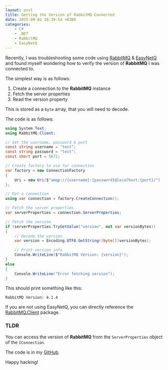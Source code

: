 ```yaml
---
layout: post
title: Getting the Version of RabbitMQ Connected
date: 2025-09-02 16:39:54 +0300
categories:
    - C#
    - .NET
    - RabbitMQ
    - EasyNetQ
---
```

Recently, I was troubleshooting some code using [RabbitMQ](https://www.rabbitmq.com/) & [EasyNetQ](https://easynetq.com/) and found myself wondering how to verify the version of **RabbitMQ** I was connected to.

The simplest way is as follows:

1. Create a connection to the **RabbitMQ** instance
2. Fetch the server properties
3. Read the version property

This is stored as a `byte` array, that you will need to decode.

The code is as follows:

```c#
using System.Text;
using RabbitMQ.Client;

// Set the username, password & port
const string username = "test";
const string password = "test";
const short port = 5672;

// Create factory to use for connection
var factory = new ConnectionFactory
{
    Uri = new Uri($"amqp://{username}:{password}@localhost:{port}/")
};

// Get a connection
using var connection = factory.CreateConnection();

// Fetch the server properties
var serverProperties = connection.ServerProperties;

// Fetch the version
if (serverProperties.TryGetValue("version", out var versionBytes))
{
    // Decode the version
    var version = Encoding.UTF8.GetString((byte[])versionBytes);

    // Print version info
    Console.WriteLine($"RabbitMQ Version: {version}");
}
else
{
    Console.WriteLine("Error fetching version");
}
```

This should print something like this:

```plaintext
RabbitMQ Version: 4.1.4
```

If you are not using EasyNetQ, you can directly reference the [RabbitMQ.Client](https://www.rabbitmq.com/client-libraries/dotnet) package.

### TLDR

You can access the version of **RabbitMQ** from the `ServerProperties` object of the `IConnection`.

The code is in my [GitHub](https://github.com/conradakunga/BlogCode/tree/master/2025-09-02%20-%20RabbitMQVersion).

Happy hacking!
